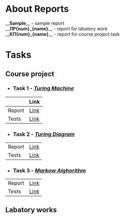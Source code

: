 # About Reports

\_\___Sample__\_\_ - sample report <br>
\_\___ЛР{num}_{name}__\_\_ - report for labatory work <br>
\_\___КП{num}_{name}__\_\_ - report for course project task

# Tasks
## Course project

- ### Task 1 - *[Turing Machine](./КП1_МТ/)*
||Link|
|-|-|
Report | [Link](./КП1_МТ/Отчёт%20по%20заданию%20курсового%20проекта%20№1.pdf)
Tests | [Link](./КП1_МТ/Тесты_1.pdf)

- ### Task 2 - *[Turing Diagram](./КП2_ДТ/)*
|||
|-|-|
Report | [Link](./КП2_ДТ/Отчёт%20по%20заданию%20курсового%20проекта%20№2.pdf)
Tests | [Link](./КП2_ДТ/Приложение_1.pdf)

- ### Task 3 - *[Markow Alghorithm](./КП3_НАМ/)*
|||
|-|-|
Report | [Link](./КП3_НАМ/Отчёт%20по%20заданию%20курсового%20проекта%20№3.pdf)
Tests | [Link](./КП3_НАМ/Отчёт%20по%20заданию%20курсового%20проекта%20№3.pdf)

## Labatory works
